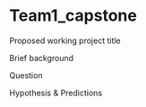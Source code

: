 # Team1_capstone

Proposed working project title

Brief background

Question

Hypothesis & Predictions
